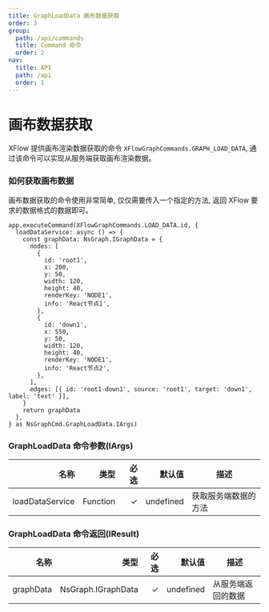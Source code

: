 ```yaml
---
title: GraphLoadData 画布数据获取
order: 3
group:
  path: /api/commands
  title: Command 命令
  order: 2
nav:
  title: API
  path: /api
  order: 1
---
```


# 画布数据获取

XFlow 提供画布渲染数据获取的命令 `XFlowGraphCommands.GRAPH_LOAD_DATA`, 通过该命令可以实现从服务端获取画布渲染数据。

### 如何获取画布数据

画布数据获取的命令使用非常简单, 仅仅需要传入一个指定的方法, 返回 XFlow 要求的数据格式的数据即可。

```tsx | pure
app.executeCommand(XFlowGraphCommands.LOAD_DATA.id, {
  loadDataService: async () => {
    const graphData: NsGraph.IGraphData = {
      nodes: [
        {
          id: 'root1',
          x: 200,
          y: 50,
          width: 120,
          height: 40,
          renderKey: 'NODE1',
          info: 'React节点1',
        },
        {
          id: 'down1',
          x: 550,
          y: 50,
          width: 120,
          height: 40,
          renderKey: 'NODE1',
          info: 'React节点2',
        },
      ],
      edges: [{ id: 'root1-down1', source: 'root1', target: 'down1', label: 'text' }],
    }
    return graphData
  },
} as NsGraphCmd.GraphLoadData.IArgs)
```

### GraphLoadData 命令参数(IArgs)

|            名称 |     类型 | 必选 |    默认值 | 描述                 |
| --------------: | -------: | ---: | --------: | -------------------- |
| loadDataService | Function |    ✓ | undefined | 获取服务端数据的方法 |

### GraphLoadData 命令返回(IResult)

|      名称 |               类型 | 必选 |    默认值 | 描述               |
| --------: | -----------------: | ---: | --------: | ------------------ |
| graphData | NsGraph.IGraphData |    ✓ | undefined | 从服务端返回的数据 |
